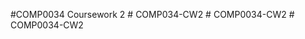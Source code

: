 #COMP0034 Coursework 2
#   C O M P 0 3 4 - C W 2  
 #   C O M P 0 0 3 4 - C W 2  
 #   C O M P 0 0 3 4 - C W 2  
 